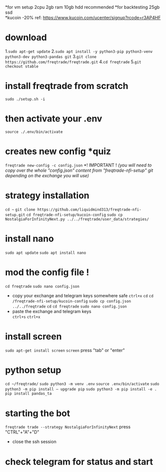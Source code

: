 *for vm setup 2cpu 2gb ram 10gb hdd recommended 
*for backtesting 25gb ssd  
*kucoin -20% ref: https://www.kucoin.com/ucenter/signup?rcode=r3AP4HF
 

# download
1.```sudo apt-get update``` 
2.```sudo apt install -y python3-pip python3-venv python3-dev python3-pandas git```
3.```git clone https://github.com/freqtrade/freqtrade.git```
4.```cd freqtrade```
5.```git checkout stable```

# install freqtrade from scratch
```sudo ./setup.sh -i```

# then activate your .env
```source ./.env/bin/activate```

# creates new config *quiz
```freqtrade new-config -c config.json```
*! IMPORTANT !
*(you will need to copy over the whole "config.json" content from "freqtrade-nfi-setup" git depending on the exchange you will use)*

# strategy installation
```cd ~```
```git clone https://github.com/liquidmind313/freqtrade-nfi-setup.git```
```cd freqtrade-nfi-setup/kucoin-config```
```sudo cp NostalgiaForInfinityNext.py ../../freqtrade/user_data/strategies/```

# install nano
 ```sudo apt update```
 ```sudo apt install nano```

# mod the config file !
```cd freqtrade```
```sudo nano config.json```
* copy your exchange and telegram keys somewhere safe
```ctrl+x``` 
```cd``` 
```cd /freqtrade-nfi-setup/kucoin-config```
```sudo cp config.json ../../freqtrade```
```cd```
```cd freqtrade```
```sudo nano config.json```
* paste the exchange and telegram keys  
```ctrl+s```
```ctrl+x```

# install screen
```sudo apt-get install screen```
```screen```
press "tab" or "enter"

# python setup
```cd ~/freqtrade/```
```sudo python3 -m venv .env```
```source .env/bin/activate```
```sudo python3 -m pip install — upgrade pip```
```sudo python3 -m pip install -e .```
```pip install pandas_ta```

# starting the bot
```freqtrade trade --strategy NostalgiaForInfinityNext```
press "CTRL"+"A"+"D"
* close the ssh session 
# check telegram for status and start


